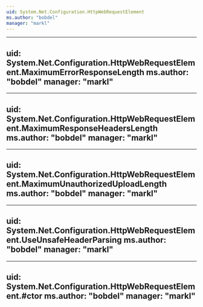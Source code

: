 ```yaml
---
uid: System.Net.Configuration.HttpWebRequestElement
ms.author: "bobdel"
manager: "markl"
---
```


---
uid: System.Net.Configuration.HttpWebRequestElement.MaximumErrorResponseLength
ms.author: "bobdel"
manager: "markl"
---

---
uid: System.Net.Configuration.HttpWebRequestElement.MaximumResponseHeadersLength
ms.author: "bobdel"
manager: "markl"
---

---
uid: System.Net.Configuration.HttpWebRequestElement.MaximumUnauthorizedUploadLength
ms.author: "bobdel"
manager: "markl"
---

---
uid: System.Net.Configuration.HttpWebRequestElement.UseUnsafeHeaderParsing
ms.author: "bobdel"
manager: "markl"
---

---
uid: System.Net.Configuration.HttpWebRequestElement.#ctor
ms.author: "bobdel"
manager: "markl"
---

